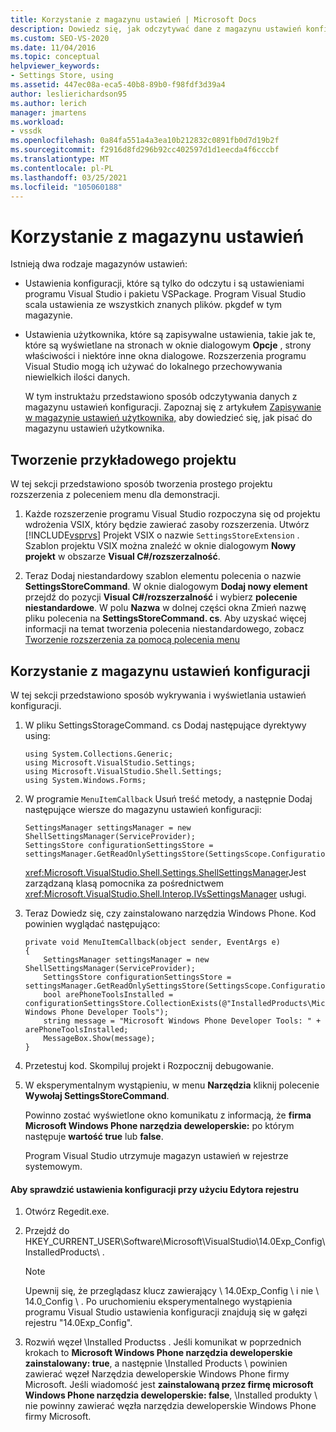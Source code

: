 ```yaml
---
title: Korzystanie z magazynu ustawień | Microsoft Docs
description: Dowiedz się, jak odczytywać dane z magazynu ustawień konfiguracji, które są ustawieniami programu Visual Studio i pakietu VSPackage tylko do odczytu.
ms.custom: SEO-VS-2020
ms.date: 11/04/2016
ms.topic: conceptual
helpviewer_keywords:
- Settings Store, using
ms.assetid: 447ec08a-eca5-40b8-89b0-f98fdf3d39a4
author: leslierichardson95
ms.author: lerich
manager: jmartens
ms.workload:
- vssdk
ms.openlocfilehash: 0a84fa551a4a3ea10b212832c0891fb0d7d19b2f
ms.sourcegitcommit: f2916d8fd296b92cc402597d1d1eecda4f6cccbf
ms.translationtype: MT
ms.contentlocale: pl-PL
ms.lasthandoff: 03/25/2021
ms.locfileid: "105060188"
---
```

# <a name="using-the-settings-store"></a>Korzystanie z magazynu ustawień
Istnieją dwa rodzaje magazynów ustawień:

- Ustawienia konfiguracji, które są tylko do odczytu i są ustawieniami programu Visual Studio i pakietu VSPackage. Program Visual Studio scala ustawienia ze wszystkich znanych plików. pkgdef w tym magazynie.

- Ustawienia użytkownika, które są zapisywalne ustawienia, takie jak te, które są wyświetlane na stronach w oknie dialogowym **Opcje** , strony właściwości i niektóre inne okna dialogowe. Rozszerzenia programu Visual Studio mogą ich używać do lokalnego przechowywania niewielkich ilości danych.

  W tym instruktażu przedstawiono sposób odczytywania danych z magazynu ustawień konfiguracji. Zapoznaj się z artykułem [Zapisywanie w magazynie ustawień użytkownika,](../extensibility/writing-to-the-user-settings-store.md) aby dowiedzieć się, jak pisać do magazynu ustawień użytkownika.

## <a name="creating-the-example-project"></a>Tworzenie przykładowego projektu
 W tej sekcji przedstawiono sposób tworzenia prostego projektu rozszerzenia z poleceniem menu dla demonstracji.

1. Każde rozszerzenie programu Visual Studio rozpoczyna się od projektu wdrożenia VSIX, który będzie zawierać zasoby rozszerzenia. Utwórz [!INCLUDE[vsprvs](../code-quality/includes/vsprvs_md.md)] Projekt VSIX o nazwie `SettingsStoreExtension` . Szablon projektu VSIX można znaleźć w oknie dialogowym **Nowy projekt** w obszarze **Visual C#/rozszerzalność**.

2. Teraz Dodaj niestandardowy szablon elementu polecenia o nazwie **SettingsStoreCommand**. W oknie dialogowym **Dodaj nowy element** przejdź do pozycji **Visual C#/rozszerzalność** i wybierz **polecenie niestandardowe**. W polu **Nazwa** w dolnej części okna Zmień nazwę pliku polecenia na **SettingsStoreCommand. cs**. Aby uzyskać więcej informacji na temat tworzenia polecenia niestandardowego, zobacz [Tworzenie rozszerzenia za pomocą polecenia menu](../extensibility/creating-an-extension-with-a-menu-command.md)

## <a name="using-the-configuration-settings-store"></a>Korzystanie z magazynu ustawień konfiguracji
 W tej sekcji przedstawiono sposób wykrywania i wyświetlania ustawień konfiguracji.

1. W pliku SettingsStorageCommand. cs Dodaj następujące dyrektywy using:

   ```
   using System.Collections.Generic;
   using Microsoft.VisualStudio.Settings;
   using Microsoft.VisualStudio.Shell.Settings;
   using System.Windows.Forms;
   ```

2. W programie `MenuItemCallback` Usuń treść metody, a następnie Dodaj następujące wiersze do magazynu ustawień konfiguracji:

   ```
   SettingsManager settingsManager = new ShellSettingsManager(ServiceProvider);
   SettingsStore configurationSettingsStore = settingsManager.GetReadOnlySettingsStore(SettingsScope.Configuration);
   ```

    <xref:Microsoft.VisualStudio.Shell.Settings.ShellSettingsManager>Jest zarządzaną klasą pomocnika za pośrednictwem <xref:Microsoft.VisualStudio.Shell.Interop.IVsSettingsManager> usługi.

3. Teraz Dowiedz się, czy zainstalowano narzędzia Windows Phone. Kod powinien wyglądać następująco:

   ```
   private void MenuItemCallback(object sender, EventArgs e)
   {
       SettingsManager settingsManager = new ShellSettingsManager(ServiceProvider);
       SettingsStore configurationSettingsStore = settingsManager.GetReadOnlySettingsStore(SettingsScope.Configuration);
       bool arePhoneToolsInstalled = configurationSettingsStore.CollectionExists(@"InstalledProducts\Microsoft Windows Phone Developer Tools");
       string message = "Microsoft Windows Phone Developer Tools: " + arePhoneToolsInstalled;
       MessageBox.Show(message);
   }
   ```

4. Przetestuj kod. Skompiluj projekt i Rozpocznij debugowanie.

5. W eksperymentalnym wystąpieniu, w menu **Narzędzia** kliknij polecenie **Wywołaj SettingsStoreCommand**.

    Powinno zostać wyświetlone okno komunikatu z informacją, że **firma Microsoft Windows Phone narzędzia deweloperskie:**  po którym następuje **wartość true** lub **false**.

   Program Visual Studio utrzymuje magazyn ustawień w rejestrze systemowym.

#### <a name="to-use-a-registry-editor-to-verify-configuration-settings"></a>Aby sprawdzić ustawienia konfiguracji przy użyciu Edytora rejestru

1. Otwórz Regedit.exe.

2. Przejdź do HKEY_CURRENT_USER\Software\Microsoft\VisualStudio\14.0Exp_Config\InstalledProducts\\ .

    > [!NOTE]
    > Upewnij się, że przeglądasz klucz zawierający \ 14.0Exp_Config \ i nie \ 14.0_Config \\ . Po uruchomieniu eksperymentalnego wystąpienia programu Visual Studio ustawienia konfiguracji znajdują się w gałęzi rejestru "14.0Exp_Config".

3. Rozwiń węzeł \Installed Productss \. Jeśli komunikat w poprzednich krokach to **Microsoft Windows Phone narzędzia deweloperskie zainstalowany: true**, a następnie \Installed Products \ powinien zawierać węzeł Narzędzia deweloperskie Windows Phone firmy Microsoft. Jeśli wiadomość jest **zainstalowaną przez firmę microsoft Windows Phone narzędzia deweloperskie: false**, \Installed produkty \ nie powinny zawierać węzła narzędzia deweloperskie Windows Phone firmy Microsoft.
